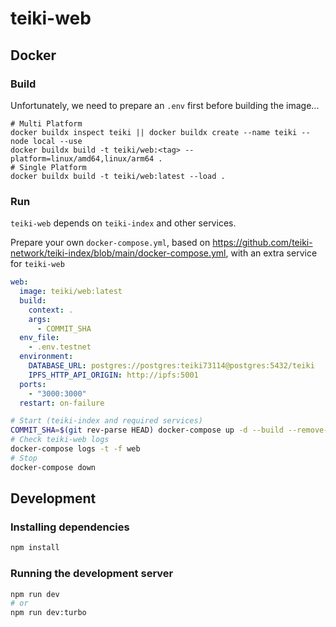 # teiki-web

## Docker

### Build

Unfortunately, we need to prepare an `.env` first before building the image...

```
# Multi Platform
docker buildx inspect teiki || docker buildx create --name teiki --node local --use
docker buildx build -t teiki/web:<tag> --platform=linux/amd64,linux/arm64 .
# Single Platform
docker buildx build -t teiki/web:latest --load .
```

### Run

`teiki-web` depends on `teiki-index` and other services.

Prepare your own `docker-compose.yml`, based on https://github.com/teiki-network/teiki-index/blob/main/docker-compose.yml, with an extra service for `teiki-web`

```yaml
web:
  image: teiki/web:latest
  build:
    context: .
    args:
      - COMMIT_SHA
  env_file:
    - .env.testnet
  environment:
    DATABASE_URL: postgres://postgres:teiki73114@postgres:5432/teiki
    IPFS_HTTP_API_ORIGIN: http://ipfs:5001
  ports:
    - "3000:3000"
  restart: on-failure
```

```sh
# Start (teiki-index and required services)
COMMIT_SHA=$(git rev-parse HEAD) docker-compose up -d --build --remove-orphans
# Check teiki-web logs
docker-compose logs -t -f web
# Stop
docker-compose down
```

## Development

### Installing dependencies

```sh
npm install
```

### Running the development server

```sh
npm run dev
# or
npm run dev:turbo
```
